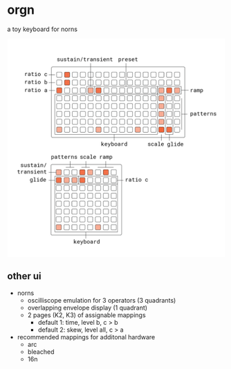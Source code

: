 # orgn
a toy keyboard for norns 

![orgn docs](lib/doc/orgn.png)

## other ui

- norns
  - oscilliscope emulation for 3 operators (3 quadrants)
  - overlapping envelope display (1 quadrant)
  - 2 pages (K2, K3) of assignable mappings
    - default 1: time, level b, c > b
    - default 2: skew, level all, c > a
- recommended mappings for additonal hardware
  - arc
  - bleached
  - 16n
